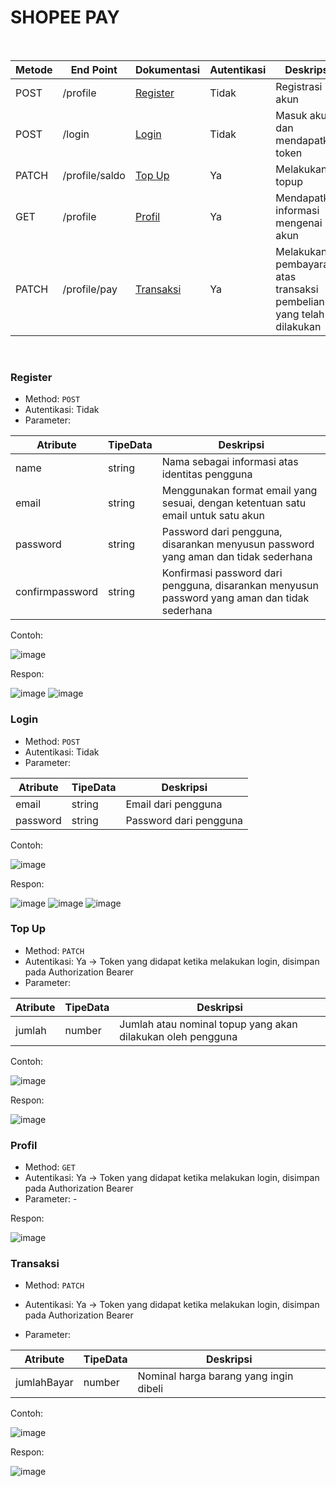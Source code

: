 # SHOPEE PAY

<br/>

| Metode   | End Point                                            | Dokumentasi | Autentikasi | Deskripsi                                |
|----------|------------------------------------------------------|-------------|-------------|------------------------------------------|
| POST     |/profile               |[Register](#large_blue_circle-register-large_blue_circle)|Tidak|Registrasi akun|
| POST     |/login                  |[Login](#large_blue_circle-login-large_blue_circle)|Tidak|Masuk akun dan mendapatkan token|
| PATCH    |/profile/saldo          |[Top Up](##large_blue_circle-profile-large_blue_circle)|Ya|Melakukan topup|
| GET      |/profile                |[Profil](#large_blue_circle-top-up-large_blue_circle)|Ya|Mendapatkan informasi mengenai akun|
| PATCH    |/profile/pay            |[Transaksi](#large_blue_circle-transaksi-large_blue_circle)|Ya|Melakukan pembayaran atas transaksi pembelian yang telah dilakukan|

<br/>

### Register
- Method: `POST`
- Autentikasi: Tidak
- Parameter: 

Atribute | TipeData | Deskripsi
--- | --- | ---
name | string | Nama sebagai informasi atas identitas pengguna
email | string | Menggunakan format email yang sesuai, dengan ketentuan satu email untuk satu akun
password | string | Password dari pengguna, disarankan menyusun password yang aman dan tidak sederhana
confirmpassword | string | Konfirmasi password dari pengguna, disarankan menyusun password yang aman dan tidak sederhana

Contoh:


![image](/img/register1.png)

Respon:

![image](/img/register2.png)
![image](/img/register3.png)

### Login
- Method: `POST`
- Autentikasi: Tidak
- Parameter: 

Atribute | TipeData | Deskripsi
--- | --- | ---
email | string | Email dari pengguna
password | string | Password dari pengguna

Contoh:

![image](/img/login1.png)

Respon:

![image](/img/login2.png)
![image](/img/login3.png)
![image](/img/login4.png)

### Top Up
- Method: `PATCH`
- Autentikasi: Ya &rarr; Token yang didapat ketika melakukan login, disimpan pada Authorization Bearer
- Parameter: 

Atribute | TipeData | Deskripsi
--- | --- | ---
jumlah | number | Jumlah atau nominal topup yang akan dilakukan oleh pengguna

Contoh:

![image](/img/topup1.png)

Respon:

![image](/img/topup2.png)

### Profil
- Method: `GET`
- Autentikasi: Ya &rarr; Token yang didapat ketika melakukan login, disimpan pada Authorization Bearer
- Parameter: -


Respon:

![image](/img/profil1.png)

### Transaksi 
- Method: `PATCH`

- Autentikasi: Ya &rarr; Token yang didapat ketika melakukan login, disimpan pada Authorization Bearer
- Parameter: 

Atribute | TipeData | Deskripsi
--- | --- | ---
jumlahBayar | number | Nominal harga barang yang ingin dibeli

Contoh:

![image](/img/transaksi1.png)

Respon:

![image](/img/transaksi2.png)